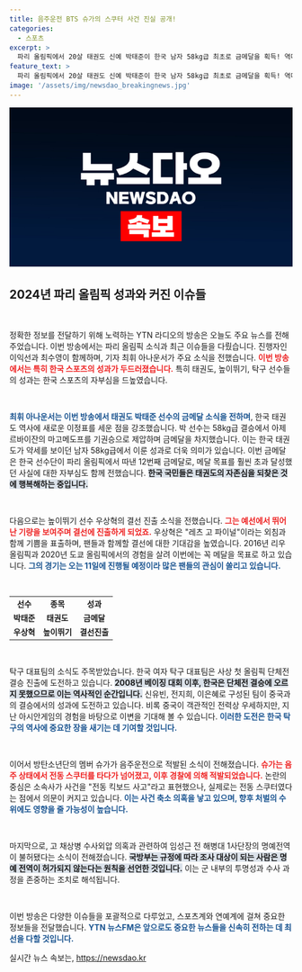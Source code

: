 ```yaml
---
title: 음주운전 BTS 슈가의 스쿠터 사건 진실 공개!
categories:
  - 스포츠
excerpt: >
  파리 올림픽에서 20살 태권도 신예 박태준이 한국 남자 58kg급 최초로 금메달을 획득! 역대 최다 금메달 기록에 한 걸음 더 다가선 대한민국, 더 많은 선수들의 도전이 기대됩니다. 박태준의 우승 소식과 함께, 음주운전 논란에 휘말린 방탄소년단 슈가의 사건도 주목받고 있습니다. 클릭해서 자세한 소식 확인하세요!
feature_text: >
  파리 올림픽에서 20살 태권도 신예 박태준이 한국 남자 58kg급 최초로 금메달을 획득! 역대 최다 금메달 기록에 한 걸음 더 다가선 대한민국, 더 많은 선수들의 도전이 기대됩니다. 박태준의 우승 소식과 함께, 음주운전 논란에 휘말린 방탄소년단 슈가의 사건도 주목받고 있습니다. 클릭해서 자세한 소식 확인하세요!
image: '/assets/img/newsdao_breakingnews.jpg'
---
```


<p><img src="/assets/img/newsdao_breakingnews.jpg" alt="ranknews 속보" /></p>

<h2 data-ke-size="size26">2024년 파리 올림픽 성과와 커진 이슈들</h2>

<p data-ke-size="size16">&nbsp;</p>

<p>정확한 정보를 전달하기 위해 노력하는 YTN 라디오의 방송은 오늘도 주요 뉴스를 전해주었습니다. 이번 방송에서는 파리 올림픽 소식과 최근 이슈들을 다뤘습니다. 진행자인 이익선과 최수영이 함께하며, 기자 최휘 아나운서가 주요 소식을 전했습니다. <b><span style="color: #ee2323;">이번 방송에서는 특히 한국 스포츠의 성과가 두드러졌습니다.</span></b> 특히 태권도, 높이뛰기, 탁구 선수들의 성과는 한국 스포츠의 자부심을 드높였습니다.</p>

<p data-ke-size="size16">&nbsp;</p>

<p><b><span style="color: #1a5490;">최휘 아나운서는 이번 방송에서 태권도 박태준 선수의 금메달 소식을 전하며</span></b>, 한국 태권도 역사에 새로운 이정표를 세운 점을 강조했습니다. 박 선수는 58kg급 결승에서 아제르바이잔의 마고메도프를 기권승으로 제압하며 금메달을 차지했습니다. 이는 한국 태권도가 약세를 보이던 남자 58kg급에서 이룬 성과로 더욱 의미가 있습니다. 이번 금메달은 한국 선수단이 파리 올림픽에서 따낸 12번째 금메달로, 메달 목표를 훨씬 초과 달성했던 사실에 대한 자부심도 함께 전했습니다. <b><span style="background-color: #21538527;">한국 국민들은 태권도의 자존심을 되찾은 것에 행복해하는 중입니다.</span></b></p>

<p data-ke-size="size16">&nbsp;</p>

<p>다음으로는 높이뛰기 선수 우상혁의 결선 진출 소식을 전했습니다. <b><span style="color: #ee2323;">그는 예선에서 뛰어난 기량을 보여주며 결선에 진출하게 되었죠.</span></b> 우상혁은 "레츠 고 파이널"이라는 외침과 함께 기쁨을 표출하며, 팬들과 함께할 결선에 대한 기대감을 높였습니다. 2016년 리우 올림픽과 2020년 도쿄 올림픽에서의 경험을 살려 이번에는 꼭 메달을 목표로 하고 있습니다. <b><span style="color: #1a5490;">그의 경기는 오는 11일에 진행될 예정이라 많은 팬들의 관심이 쏠리고 있습니다.</span></b></p>

<p data-ke-size="size16">&nbsp;</p>

<p><TABLE>
  <TR>
    <TD style="text-align: center; height: 17px;"><b>선수</b></TD>
    <TD style="text-align: center; height: 17px;"><b>종목</b></TD>
    <TD style="text-align: center; height: 17px;"><b>성과</b></TD>
  </TR>
  <TR>
    <TD style="text-align: center; height: 17px;"><b>박태준</b></TD>
    <TD style="text-align: center; height: 17px;"><b>태권도</b></TD>
    <TD style="text-align: center; height: 17px;"><b>금메달</b></TD>
  </TR>
  <TR>
    <TD style="text-align: center; height: 17px;"><b>우상혁</b></TD>
    <TD style="text-align: center; height: 17px;"><b>높이뛰기</b></TD>
    <TD style="text-align: center; height: 17px;"><b>결선진출</b></TD>
  </TR>
</TABLE></p>

<p data-ke-size="size16">&nbsp;</p>

<p>탁구 대표팀의 소식도 주목받았습니다. 한국 여자 탁구 대표팀은 사상 첫 올림픽 단체전 결승 진출에 도전하고 있습니다. <b><span style="background-color: #21538527;">2008년 베이징 대회 이후, 한국은 단체전 결승에 오르지 못했으므로 이는 역사적인 순간입니다.</span></b> 신유빈, 전지희, 이은혜로 구성된 팀이 중국과의 결승에서의 성과에 도전하고 있습니다. 비록 중국이 객관적인 전력상 우세하지만, 지난 아시안게임의 경험을 바탕으로 이변을 기대해 볼 수 있습니다. <b><span style="color: #1a5490;">이러한 도전은 한국 탁구의 역사에 중요한 장을 새기는 데 기여할 것입니다.</span></b></p>

<p data-ke-size="size16">&nbsp;</p>

<p>이어서 방탄소년단의 멤버 슈가가 음주운전으로 적발된 소식이 전해졌습니다. <b><span style="color: #ee2323;">슈가는 음주 상태에서 전동 스쿠터를 타다가 넘어졌고, 이후 경찰에 의해 적발되었습니다.</span></b> 논란의 중심은 소속사가 사건을 "전동 킥보드 사고"라고 표현했으나, 실제로는 전동 스쿠터였다는 점에서 의문이 커지고 있습니다. <b><span style="color: #1a5490;">이는 사건 축소 의혹을 낳고 있으며, 향후 처벌의 수위에도 영향을 줄 가능성이 높습니다.</span></b></p>

<p data-ke-size="size16">&nbsp;</p>

<p>마지막으로, 고 채상병 수사외압 의혹과 관련하여 임성근 전 해병대 1사단장의 명예전역이 불허됐다는 소식이 전해졌습니다. <b><span style="background-color: #21538527;">국방부는 규정에 따라 조사 대상이 되는 사람은 명예 전역이 허가되지 않는다는 원칙을 선언한 것입니다.</span></b> 이는 군 내부의 투명성과 수사 과정을 존중하는 조치로 해석됩니다.</p>

<p data-ke-size="size16">&nbsp;</p>

<p>이번 방송은 다양한 이슈들을 포괄적으로 다루었고, 스포츠계와 연예계에 걸쳐 중요한 정보들을 전달했습니다. <b><span style="color: #1a5490;">YTN 뉴스FM은 앞으로도 중요한 뉴스들을 신속히 전하는 데 최선을 다할 것입니다.</span></b></p>
실시간 뉴스 속보는, <a href="https://newsdao.kr" rel="dofollow">https://newsdao.kr</a>


